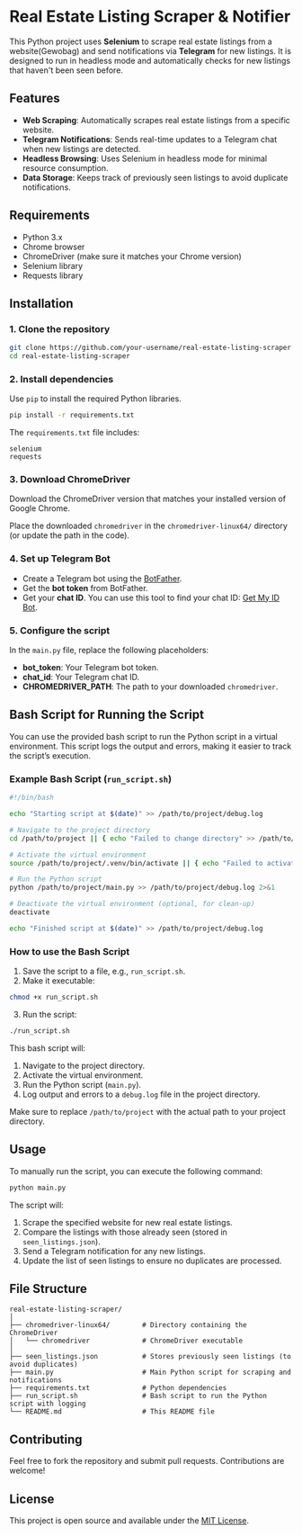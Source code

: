 # Real Estate Listing Scraper & Notifier

This Python project uses **Selenium** to scrape real estate listings from a website(Gewobag) and send notifications via **Telegram** for new listings. It is designed to run in headless mode and automatically checks for new listings that haven't been seen before.

## Features

- **Web Scraping**: Automatically scrapes real estate listings from a specific website.
- **Telegram Notifications**: Sends real-time updates to a Telegram chat when new listings are detected.
- **Headless Browsing**: Uses Selenium in headless mode for minimal resource consumption.
- **Data Storage**: Keeps track of previously seen listings to avoid duplicate notifications.

## Requirements

- Python 3.x
- Chrome browser
- ChromeDriver (make sure it matches your Chrome version)
- Selenium library
- Requests library

## Installation

### 1. Clone the repository

```bash
git clone https://github.com/your-username/real-estate-listing-scraper.git
cd real-estate-listing-scraper
```

### 2. Install dependencies

Use `pip` to install the required Python libraries.

```bash
pip install -r requirements.txt
```

The `requirements.txt` file includes:

```
selenium
requests
```

### 3. Download ChromeDriver

Download the ChromeDriver version that matches your installed version of Google Chrome.

Place the downloaded `chromedriver` in the `chromedriver-linux64/` directory (or update the path in the code).

### 4. Set up Telegram Bot

- Create a Telegram bot using the [BotFather](https://core.telegram.org/bots#botfather).
- Get the **bot token** from BotFather.
- Get your **chat ID**. You can use this tool to find your chat ID: [Get My ID Bot](https://t.me/getmyid_bot).

### 5. Configure the script

In the `main.py` file, replace the following placeholders:

- **bot_token**: Your Telegram bot token.
- **chat_id**: Your Telegram chat ID.
- **CHROMEDRIVER_PATH**: The path to your downloaded `chromedriver`.

## Bash Script for Running the Script

You can use the provided bash script to run the Python script in a virtual environment. This script logs the output and errors, making it easier to track the script’s execution.

### Example Bash Script (`run_script.sh`)

```bash
#!/bin/bash

echo "Starting script at $(date)" >> /path/to/project/debug.log

# Navigate to the project directory
cd /path/to/project || { echo "Failed to change directory" >> /path/to/project/debug.log; exit 1; }

# Activate the virtual environment
source /path/to/project/.venv/bin/activate || { echo "Failed to activate virtual environment" >> /path/to/project/debug.log; exit 1; }

# Run the Python script
python /path/to/project/main.py >> /path/to/project/debug.log 2>&1

# Deactivate the virtual environment (optional, for clean-up)
deactivate

echo "Finished script at $(date)" >> /path/to/project/debug.log
```

### How to use the Bash Script

1. Save the script to a file, e.g., `run_script.sh`.
2. Make it executable:

```bash
chmod +x run_script.sh
```

3. Run the script:

```bash
./run_script.sh
```

This bash script will:
1. Navigate to the project directory.
2. Activate the virtual environment.
3. Run the Python script (`main.py`).
4. Log output and errors to a `debug.log` file in the project directory.

Make sure to replace `/path/to/project` with the actual path to your project directory.

## Usage

To manually run the script, you can execute the following command:

```bash
python main.py
```

The script will:
1. Scrape the specified website for new real estate listings.
2. Compare the listings with those already seen (stored in `seen_listings.json`).
3. Send a Telegram notification for any new listings.
4. Update the list of seen listings to ensure no duplicates are processed.

## File Structure

```
real-estate-listing-scraper/
│
├── chromedriver-linux64/        # Directory containing the ChromeDriver
│   └── chromedriver             # ChromeDriver executable
│
├── seen_listings.json           # Stores previously seen listings (to avoid duplicates)
├── main.py                      # Main Python script for scraping and notifications
├── requirements.txt             # Python dependencies
├── run_script.sh                # Bash script to run the Python script with logging
└── README.md                    # This README file
```

## Contributing

Feel free to fork the repository and submit pull requests. Contributions are welcome!

## License

This project is open source and available under the [MIT License](LICENSE).

